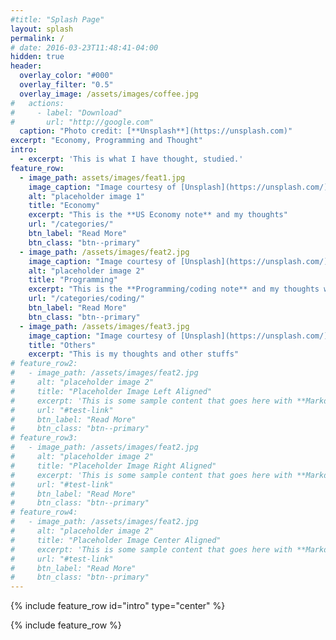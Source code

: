 ```yaml
---
#title: "Splash Page"
layout: splash
permalink: /
# date: 2016-03-23T11:48:41-04:00
hidden: true
header:
  overlay_color: "#000"
  overlay_filter: "0.5"
  overlay_image: /assets/images/coffee.jpg
#   actions:
#     - label: "Download"
#       url: "http://google.com"
  caption: "Photo credit: [**Unsplash**](https://unsplash.com)"
excerpt: "Economy, Programming and Thought"
intro: 
  - excerpt: 'This is what I have thought, studied.'
feature_row:
  - image_path: assets/images/feat1.jpg
    image_caption: "Image courtesy of [Unsplash](https://unsplash.com/)"
    alt: "placeholder image 1"
    title: "Economy"
    excerpt: "This is the **US Economy note** and my thoughts"
    url: "/categories/"
    btn_label: "Read More"
    btn_class: "btn--primary"
  - image_path: /assets/images/feat2.jpg
    image_caption: "Image courtesy of [Unsplash](https://unsplash.com/)"
    alt: "placeholder image 2"
    title: "Programming"
    excerpt: "This is the **Programming/coding note** and my thoughts will be written."
    url: "/categories/coding/"
    btn_label: "Read More"
    btn_class: "btn--primary"
  - image_path: /assets/images/feat3.jpg
    image_caption: "Image courtesy of [Unsplash](https://unsplash.com/)"
    title: "Others"
    excerpt: "This is my thoughts and other stuffs"
# feature_row2:
#   - image_path: /assets/images/feat2.jpg
#     alt: "placeholder image 2"
#     title: "Placeholder Image Left Aligned"
#     excerpt: 'This is some sample content that goes here with **Markdown** formatting. Left aligned with `type="left"`'
#     url: "#test-link"
#     btn_label: "Read More"
#     btn_class: "btn--primary"
# feature_row3:
#   - image_path: /assets/images/feat2.jpg
#     alt: "placeholder image 2"
#     title: "Placeholder Image Right Aligned"
#     excerpt: 'This is some sample content that goes here with **Markdown** formatting. Right aligned with `type="right"`'
#     url: "#test-link"
#     btn_label: "Read More"
#     btn_class: "btn--primary"
# feature_row4:
#   - image_path: /assets/images/feat2.jpg
#     alt: "placeholder image 2"
#     title: "Placeholder Image Center Aligned"
#     excerpt: 'This is some sample content that goes here with **Markdown** formatting. Centered with `type="center"`'
#     url: "#test-link"
#     btn_label: "Read More"
#     btn_class: "btn--primary"
---
```



{% include feature_row id="intro" type="center" %}

{% include feature_row %}
<!-- 
{% include feature_row id="feature_row2" type="left" %}

{% include feature_row id="feature_row3" type="right" %} -->